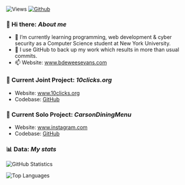 ![Views](https://komarev.com/ghpvc/?username=bdeweesevans&theme=vue)
[![Github](https://img.shields.io/github/followers/bdeweesevans?label=Follow&style=social&theme=vue)](https://github.com/bdeweesevans)

### 👋 Hi there: _About me_
- 🌱 I’m currently learning programming, web development & cyber security as a Computer Science student at New York University.
- 📝 I use GitHub to back up my work which results in more than usual commits.
- 📫 Website: <a href="https://www.bdeweesevans.com" target="_blank" rel="noopener noreferrer">www.bdeweesevans.com</a>

### 🧰 Current Joint Project: _10clicks.org_
- Website: <a href="https://www.10clicks.org" target="_blank" rel="noopener noreferrer">www.10clicks.org</a>
- Codebase: <a href="https://github.com/10clicks/10clicks.org" target="_blank" rel="noopener noreferrer">GitHub</a>

### 🧰 Current Solo Project: _CarsonDiningMenu_
- Website: <a href="https://www.instagram.com/CarsonDiningMenu/" target="_blank" rel="noopener noreferrer">www.instagram.com</a>
- Codebase: <a href="https://github.com/bdeweesevans/CarsonDiningMenu" target="_blank" rel="noopener noreferrer">GitHub</a>

### 📊 Data: _My stats_
![GitHub Statistics](https://github-readme-stats.vercel.app/api?username=bdeweesevans&count_private=true&show_icons=true&theme=vue)

![Top Languages](https://github-readme-stats.vercel.app/api/top-langs/?username=bdeweesevans&hide=Batchfile&theme=vue&layout=compact&langs_count=10)
